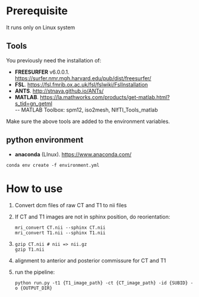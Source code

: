 # Prerequisite

It runs only on Linux system

## Tools

You previously need the installation of:

 - **FREESURFER** v6.0.0.1. https://surfer.nmr.mgh.harvard.edu/pub/dist/freesurfer/  
 - **FSL**. https://fsl.fmrib.ox.ac.uk/fsl/fslwiki/FslInstallation 
 - **ANTS**. http://stnava.github.io/ANTs/
 - **MATLAB**. https://la.mathworks.com/products/get-matlab.html?s_tid=gn_getml   
 -- MATLAB Toolbox: spm12, iso2mesh, NIfTI_Tools_matlab

Make sure the above tools are added to the environment variables.

## python environment

* **anaconda** (LInux). https://www.anaconda.com/

```shell
conda env create -f environment.yml
```
# How to use

1. Convert dcm files of raw CT and T1  to nii files

2. If CT and T1 images are not in sphinx position, do reorientation:

   ```shell
   mri_convert CT.nii --sphinx CT.nii
   mri_convert T1.nii --sphinx T1.nii
   ```

3. ```shell
   gzip CT.nii # nii => nii.gz
   gzip T1.nii
   ```

4. alignment to anterior and posterior commissure for CT and T1


5. run the pipeline:

   ```shell
   python run.py -t1 {T1_image_path} -ct {CT_image_path} -id {SUBID} -o {OUTPUT_DIR}
   ```

